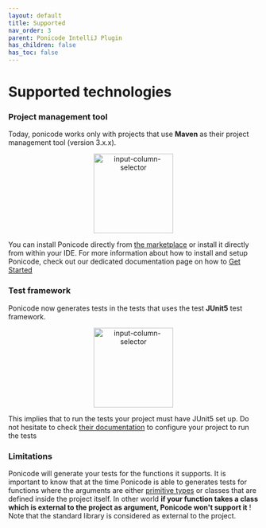 ```yaml
---
layout: default
title: Supported
nav_order: 3
parent: Ponicode IntelliJ Plugin
has_children: false
has_toc: false
---
```


# Supported technologies

### Project management tool

Today, ponicode works only with projects that use **Maven** as their project management tool (version 3.x.x).

<p align="center">
    <img src="/docs/intellij_plugin/images/maven-logo.png" alt="input-column-selector" width="160"/>
</p>

You can install Ponicode directly from [the marketplace](https://plugins.jetbrains.com/plugin/17980-ponicode) or install it directly from within your IDE. For more information about how to install and setup Ponicode, check out our dedicated documentation page on how to [Get Started](/docs/intellij_plugin/setup)

### Test framework

Ponicode now generates tests in the tests that uses the test **JUnit5** test framework.

<p align="center">
    <img src="/docs/intellij_plugin/images/junit5-banner.png" alt="input-column-selector" width="160"/>
</p>

This implies that to run the tests your project must have JUnit5 set up. Do not hesitate to check [their documentation](https://junit.org/junit5/docs/current/user-guide/#running-tests-build-maven) to configure your project to run the tests

### Limitations

Ponicode will generate your tests for the functions it supports. It is important to know that at the time Ponicode is able to generates tests for functions where the arguments are either [primitive types](https://docs.oracle.com/javase/tutorial/java/nutsandbolts/datatypes.html) or classes that are defined inside the project itself.
In other world **if your function takes a class which is external to the project as argument, Ponicode won't support it** ! Note that the standard library is considered as external to the project.
